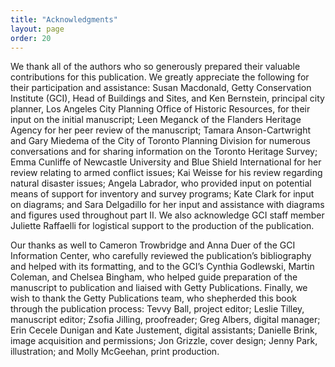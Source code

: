 ```yaml
---
title: "Acknowledgments"
layout: page
order: 20
---
```


We thank all of the authors who so generously prepared their valuable contributions for this publication. We greatly appreciate the following for their participation and assistance: Susan Macdonald, Getty Conservation Institute (GCI), Head of Buildings and Sites, and Ken Bernstein, principal city planner, Los Angeles City Planning Office of Historic Resources, for their input on the initial manuscript; Leen Meganck of the Flanders Heritage Agency for her peer review of the manuscript; Tamara Anson-Cartwright and Gary Miedema of the City of Toronto Planning Division for numerous conversations and for sharing information on the Toronto Heritage Survey; Emma Cunliffe of Newcastle University and Blue Shield International for her review relating to armed conflict issues; Kai Weisse for his review regarding natural disaster issues; Angela Labrador, who provided input on potential means of support for inventory and survey programs; Kate Clark for input on diagrams; and Sara Delgadillo for her input and assistance with diagrams and figures used throughout part II. We also acknowledge GCI staff member Juliette Raffaelli for logistical support to the production of the publication.

Our thanks as well to Cameron Trowbridge and Anna Duer of the GCI Information Center, who carefully reviewed the publication’s bibliography and helped with its formatting, and to the GCI’s Cynthia Godlewski, Martin Coleman, and Chelsea Bingham, who helped guide preparation of the manuscript to publication and liaised with Getty Publications. Finally, we wish to thank the Getty Publications team, who shepherded this book through the publication process: Tevvy Ball, project editor; Leslie Tilley, manuscript editor; Zsofia Jilling, proofreader; Greg Albers, digital manager; Erin Cecele Dunigan and Kate Justement, digital assistants; Danielle Brink, image acquisition and permissions; Jon Grizzle, cover design; Jenny Park, illustration; and Molly McGeehan, print production.
